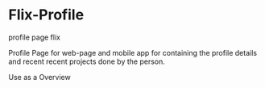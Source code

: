 # Flix-Profile
profile page flix

Profile Page for web-page and mobile app for containing the profile details and recent recent projects done by the person.

Use as a Overview 

